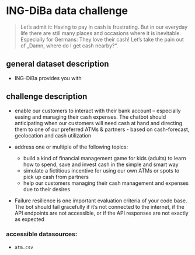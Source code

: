 # <a name="challenge"></a>ING-DiBa data challenge
> Let’s admit it: Having to pay in cash is frustrating. But in our everyday life there are still many places and occasions where it is inevitable. Especially for Germans: They love their cash! Let’s take the pain out of „Damn, where do I get cash nearby?“.

## general dataset description
- ING-DiBa provides you with

## challenge description
- enable our customers to interact with their bank account – especially easing and managing their cash expenses. The chatbot should anticipating when our customers will need cash at hand and directing them to one of our preferred ATMs & partners - based on cash-forecast, geolocation and cash utilization


- address one or multiple of the following topics:
  - build a kind of financial management game for kids (adults) to learn how to spend, save and invest cash in the simple and smart way
  - simulate a fictitious incentive for using our own ATMs or spots to pick up cash from partners
  - help our customers managing their cash management and expenses due to their desires


- Failure resilience is one important evaluation criteria of your code base. The bot should fail gracefully if it’s not connected to the internet, if the API endpoints are not accessible, or if the API responses are not exactly as expected

### accessible datasources:
- `atm.csv`

